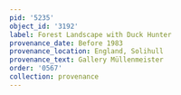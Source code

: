 ```yaml
---
pid: '5235'
object_id: '3192'
label: Forest Landscape with Duck Hunter
provenance_date: Before 1983
provenance_location: England, Solihull
provenance_text: Gallery Müllenmeister
order: '0567'
collection: provenance
---
```

